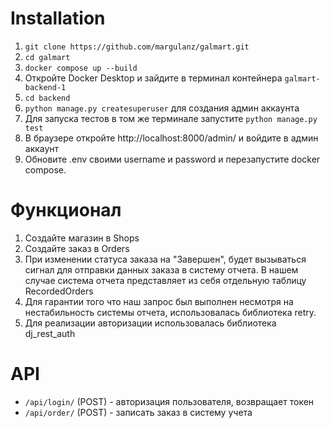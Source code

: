 # Installation

1) `git clone https://github.com/margulanz/galmart.git`
2) `cd galmart`
3) `docker compose up --build`
4) Откройте Docker Desktop и зайдите в терминал контейнера `galmart-backend-1`
5) `cd backend`
6) `python manage.py createsuperuser` для создания админ аккаунта
7) Для запуска тестов в том же терминале запустите `python manage.py test`
8) В браузере откройте http://localhost:8000/admin/ и войдите в админ аккаунт
9) Обновите .env своими username и password и перезапустите docker compose.


# Функционал
1) Создайте магазин в Shops
2) Создайте заказ в Orders
3) При изменении статуса заказа на "Завершен", будет вызываться сигнал для отправки данных заказа в систему отчета. В нашем случае система отчета представляет из себя отдельную таблицу RecordedOrders
4) Для гарантии того что наш запрос был выполнен несмотря на нестабильность системы отчета, использовалась библиотека retry. 
5) Для реализации авторизации использовалась библиотека dj_rest_auth


# API
- `/api/login/` (POST) - авторизация пользователя, возвращает токен
- `/api/order/` (POST) - записать заказ в систему учета

